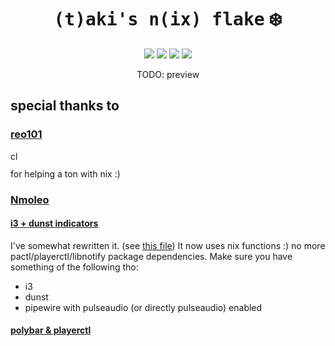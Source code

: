 <div align="center">
    <h1><samp>(t)aki's n(ix) flake</samp> ❄️</h1>
    <a href="https://github.com/74k1/tix/issues"><img src="https://img.shields.io/github/issues/74k1/tix?color=fab387&labelColor=303446&style=for-the-badge"></img></a>
    <a href="https://github.com/74k1/tix/stargazers"><img src="https://img.shields.io/github/stars/74k1/tix?color=fab387&labelColor=303446&style=for-the-badge"></img></a>
    <a href="#"><img src="https://img.shields.io/github/repo-size/74k1/tix?color=fab387&labelColor=303446&style=for-the-badge"></img></a>
    <a href="LICENSE"><img src="https://img.shields.io/static/v1.svg?style=for-the-badge&label=License&message=MIT&logoColor=ca9ee6&colorA=313244&colorB=cba6f7"/></a>
    <br>
    <p>TODO: preview<p>
</div>
<div>
</div>
<div>
    <h2>special thanks to</h2>
    <h3><a href="https://github.com/reo101">reo101</a></h3>
    <a href="#"><img alt="clueless" src="https://user-images.githubusercontent.com/49000471/258223152-6c644f95-2fd7-4db3-b266-b387a95f150c.png" style="height: 1em"></img></a>
    <p>for helping a ton with nix :)</p>
    <h3><a href="https://gitlab.com/Nmoleo">Nmoleo</a></h3>
    <h4><a href="https://gitlab.com/Nmoleo/i3-volume-brightness-indicator">i3 + dunst indicators</a></h4>
    <p>
        I've somewhat rewritten it. (see <a href="modules/home-manager/i3wm/duvolbr.nix">this file</a>)
        It now uses nix functions :) no more pactl/playerctl/libnotify package dependencies.
        Make sure you have something of the following tho:
        <ul>
            <li>i3</li>
            <li>dunst</li>
            <li>pipewire with pulseaudio (or directly pulseaudio) enabled</li>
        </ul>
    </p>
    <h4><a href="https://gitlab.com/Nmoleo/polybar_playerctl">polybar & playerctl</a></h4>
</div>
